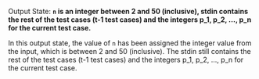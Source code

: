 Output State: **`n` is an integer between 2 and 50 (inclusive), stdin contains the rest of the test cases (t-1 test cases) and the integers p_1, p_2, ..., p_n for the current test case.**

In this output state, the value of `n` has been assigned the integer value from the input, which is between 2 and 50 (inclusive). The stdin still contains the rest of the test cases (t-1 test cases) and the integers p_1, p_2, ..., p_n for the current test case.